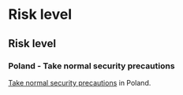 # Risk level

## Risk level

### Poland - Take normal security precautions

[Take normal security precautions](#levels "Risk Levels") in Poland.